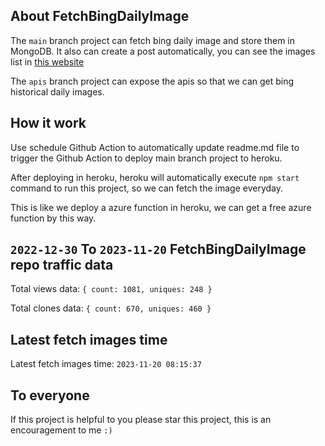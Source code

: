 ## About FetchBingDailyImage

The `main` branch project can fetch bing daily image and store them in MongoDB.
It also can create a post automatically, you can see the images list in [this website](https://oursalbum.netlify.app)

The `apis` branch project can expose the apis so that we can get bing historical daily images.

## How it work

Use schedule Github Action to automatically update readme.md file to trigger the Github Action to deploy main branch project to heroku.

After deploying in heroku, heroku will automatically execute `npm start` command to run this project, so we can fetch the image everyday.

This is like we deploy a azure function in heroku, we can get a free azure function by this way.

## `2022-12-30` To `2023-11-20` FetchBingDailyImage repo traffic data

Total views data: `{ count: 1081, uniques: 248 }`

Total clones data: `{ count: 670, uniques: 460 }`

## Latest fetch images time

Latest fetch images time: `2023-11-20 08:15:37`

## To everyone

If this project is helpful to you please star this project, this is an encouragement to me `:)`



